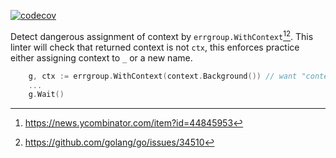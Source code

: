 [![codecov](https://codecov.io/github/nikolaydubina/lint-errgroup-ctx/graph/badge.svg?token=4jwCqMiyif)](https://codecov.io/github/nikolaydubina/lint-errgroup-ctx)

Detect dangerous assignment of context by `errgroup.WithContext`[^1][^2].
This linter will check that returned context is not `ctx`, this enforces practice either assigning context to `_` or a new name.

```go
	g, ctx := errgroup.WithContext(context.Background()) // want "context from errgroup.WithContext should not be named 'ctx'"
	...
	g.Wait()
```

[^1]: https://news.ycombinator.com/item?id=44845953
[^2]: https://github.com/golang/go/issues/34510
